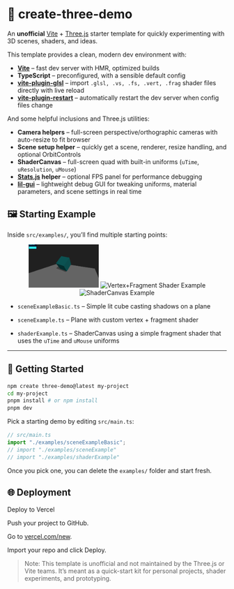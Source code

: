 # 🎨 create-three-demo

An **unofficial** [Vite](https://vitejs.dev/) + [Three.js](https://threejs.org/) starter template for quickly experimenting with 3D scenes, shaders, and ideas.

This template provides a clean, modern dev environment with:

- **[Vite](https://vitejs.dev/)** – fast dev server with HMR, optimized builds
- **TypeScript** – preconfigured, with a sensible default config
- **[vite-plugin-glsl](https://www.npmjs.com/package/vite-plugin-glsl)** – import `.glsl, .vs, .fs, .vert, .frag` shader files directly with live reload
- **[vite-plugin-restart](https://www.npmjs.com/package/vite-plugin-restart)** – automatically restart the dev server when config files change

And some helpful inclusions and Three.js utilities:

- **Camera helpers** – full-screen perspective/orthographic cameras with auto-resize to fit browser
- **Scene setup helper** – quickly get a scene, renderer, resize handling, and optional OrbitControls
- **ShaderCanvas** – full-screen quad with built-in uniforms (`uTime`, `uResolution`, `uMouse`)
- **[Stats.js](https://github.com/mrdoob/stats.js) helper** – optional FPS panel for performance debugging
- **[lil-gui](https://github.com/georgealways/lil-gui)** – lightweight debug GUI for tweaking uniforms, material parameters, and scene settings in real time

## 🖼 Starting Example

Inside `src/examples/`, you’ll find multiple starting points:

<p align="center">
  <img src="./media/basic-scene.gif" width="32%" alt="Basic Scene Example" />
  <img src="./media/shader-scene.gif" width="32%" alt="Vertex+Fragment Shader Example" />
  <img src="./media/shader-demo.gif" width="32%" alt="ShaderCanvas Example" />
</p>

- `sceneExampleBasic.ts` – Simple lit cube casting shadows on a plane

- `sceneExample.ts` – Plane with custom vertex + fragment shader

- `shaderExample.ts` – ShaderCanvas using a simple fragment shader that uses the `uTime` and `uMouse` uniforms

---

## 🚀 Getting Started

```bash
npm create three-demo@latest my-project
cd my-project
pnpm install # or npm install
pnpm dev
```

Pick a starting demo by editing `src/main.ts`:

```javascript
// src/main.ts
import "./examples/sceneExampleBasic";
// import "./examples/sceneExample"
// import "./examples/shaderExample"
```

Once you pick one, you can delete the `examples/` folder and start fresh.

## 🌐 Deployment

Deploy to Vercel

Push your project to GitHub.

Go to [vercel.com/new](https://vercel.com/new).

Import your repo and click Deploy.

> Note: This template is unofficial and not maintained by the Three.js or Vite teams. It’s meant as a quick-start kit for personal projects, shader experiments, and prototyping.

